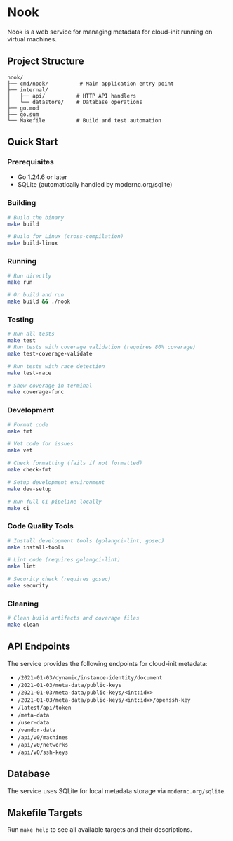 # Nook

Nook is a web service for managing metadata for cloud-init running on virtual machines.

## Project Structure

```
nook/
├── cmd/nook/          # Main application entry point
├── internal/
│   ├── api/          # HTTP API handlers
│   └── datastore/    # Database operations
├── go.mod
├── go.sum
└── Makefile          # Build and test automation
```

## Quick Start

### Prerequisites

- Go 1.24.6 or later
- SQLite (automatically handled by modernc.org/sqlite)

### Building

```bash
# Build the binary
make build

# Build for Linux (cross-compilation)
make build-linux
```

### Running

```bash
# Run directly
make run

# Or build and run
make build && ./nook
```

### Testing

```bash
# Run all tests
make test
# Run tests with coverage validation (requires 80% coverage)
make test-coverage-validate

# Run tests with race detection
make test-race

# Show coverage in terminal
make coverage-func
```

### Development

```bash
# Format code
make fmt

# Vet code for issues
make vet

# Check formatting (fails if not formatted)
make check-fmt

# Setup development environment
make dev-setup

# Run full CI pipeline locally
make ci
```

### Code Quality Tools

```bash
# Install development tools (golangci-lint, gosec)
make install-tools

# Lint code (requires golangci-lint)
make lint

# Security check (requires gosec)
make security
```

### Cleaning

```bash
# Clean build artifacts and coverage files
make clean
```

## API Endpoints

The service provides the following endpoints for cloud-init metadata:

- `/2021-01-03/dynamic/instance-identity/document`
- `/2021-01-03/meta-data/public-keys`
- `/2021-01-03/meta-data/public-keys/<int:idx>`
- `/2021-01-03/meta-data/public-keys/<int:idx>/openssh-key`
- `/latest/api/token`
- `/meta-data`
- `/user-data`
- `/vendor-data`
- `/api/v0/machines`
- `/api/v0/networks`
- `/api/v0/ssh-keys`

## Database

The service uses SQLite for local metadata storage via `modernc.org/sqlite`.

## Makefile Targets

Run `make help` to see all available targets and their descriptions.
